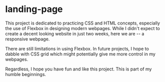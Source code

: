 # landing-page

This project is dedicated to practicing CSS and HTML concepts, especially the use of Flexbox in designing modern webpages. While I didn't expect to create a decent looking website in just two weeks, here we are -- a responsive webpage. 

There are still limitations in using Flexbox. In future projects, I hope to dabble with CSS grid which might potentially give me more control in my webpages.

Regardless, I hope you have fun and like this project. This is part of my humble beginnings. 